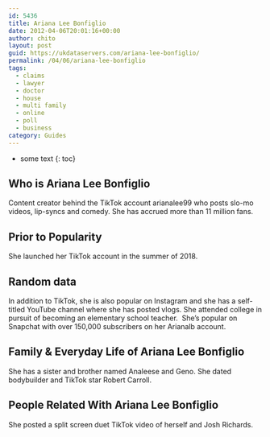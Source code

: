 ```yaml
---
id: 5436
title: Ariana Lee Bonfiglio
date: 2012-04-06T20:01:16+00:00
author: chito
layout: post
guid: https://ukdataservers.com/ariana-lee-bonfiglio/
permalink: /04/06/ariana-lee-bonfiglio
tags:
  - claims
  - lawyer
  - doctor
  - house
  - multi family
  - online
  - poll
  - business
category: Guides
---
```


* some text
{: toc}
          
          
## Who is  Ariana Lee Bonfiglio
                  
                  
                  
Content creator behind the TikTok account arianalee99 who posts slo-mo videos, lip-syncs and comedy. She has accrued more than 11 million fans. 
                  
                
                
                
## Prior to Popularity 
                  
                  
                  
She launched her TikTok account in the summer of 2018. 
                  
                
                
                
## Random data 
                  
                  
                  
In addition to TikTok, she is also popular on Instagram and she has a self-titled YouTube channel where she has posted vlogs. She attended college in pursuit of becoming an elementary school teacher.  She&#8217;s popular on Snapchat with over 150,000 subscribers on her Arianalb account.
                  
                
                
                
## Family & Everyday Life of Ariana Lee Bonfiglio
                  
                  
                  
She has a sister and brother named Analeese and Geno. She dated bodybuilder and TikTok star Robert Carroll. 
                  
                
                
                
## People Related With  Ariana Lee Bonfiglio
                  
                  
                  
She posted a split screen duet TikTok video of herself and Josh Richards. 
                  
                
              
            
          
          
          
    
    
  
